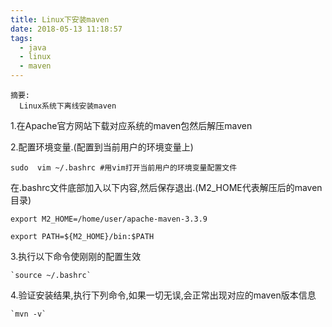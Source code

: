 ```yaml
---
title: Linux下安装maven
date: 2018-05-13 11:18:57
tags:
  - java
  - linux
  - maven
---
```


    摘要:
      Linux系统下离线安装maven

1.在Apache官方网站下载对应系统的maven包然后解压maven

2.配置环境变量.(配置到当前用户的环境变量上)

`sudo  vim ~/.bashrc #用vim打开当前用户的环境变量配置文件`

在.bashrc文件底部加入以下内容,然后保存退出.(M2_HOME代表解压后的maven目录)

    export M2_HOME=/home/user/apache-maven-3.3.9

    export PATH=${M2_HOME}/bin:$PATH

3.执行以下命令使刚刚的配置生效

    `source ~/.bashrc`

4.验证安装结果,执行下列命令,如果一切无误,会正常出现对应的maven版本信息

    `mvn -v`
